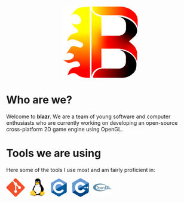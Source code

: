 <p align="center">
  <img src="https://github.com/BlazrDev/.github/blob/main/profile/blazr-logo-png.png" width="200" title="hover text">
<div id="intro">
  <h1>
    Who are we?
  </h1>
  <p>Welcome to <b>blazr</b>. We are a team of young software and computer enthusiasts who are currently working on developing an open-source cross-platform 2D game engine using OpenGL.</p>
</div>
<div id="tools">
  <h1>Tools we are using</h1>
  <p>Here some of the tools I use most and am fairly proficient in:</p>
  <img src="https://github.com/devicons/devicon/blob/master/icons/git/git-original.svg" title="git" alt="Git" width="50" height="50"/>&nbsp;
  <img src="https://github.com/devicons/devicon/blob/master/icons/linux/linux-original.svg" title="linux" alt="Linux" width="50" height="50"/>&nbsp;
  <img src="https://github.com/devicons/devicon/blob/master/icons/c/c-original.svg" title="c" alt="C" width="50" height="50"/>&nbsp;
  <img src="https://github.com/devicons/devicon/blob/master/icons/cplusplus/cplusplus-original.svg" title="cpp" alt="C++" width="50" height="50"/>&nbsp;
  <img src="https://github.com/devicons/devicon/blob/master/icons/opengl/opengl-original.svg" title="opengl" alt="OpenGL" width="50" height="50"/>&nbsp;
</div>
